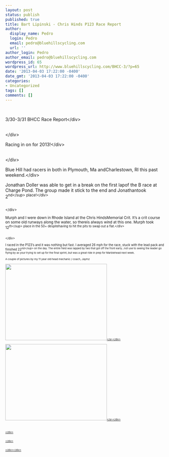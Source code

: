```yaml
---
layout: post
status: publish
published: true
title: Bart Lipinski - Chris Hinds P123 Race Report
author:
  display_name: Pedro
  login: Pedro
  email: pedro@bluehillscycling.com
  url: ''
author_login: Pedro
author_email: pedro@bluehillscycling.com
wordpress_id: 65
wordpress_url: http://www.bluehillscycling.com/BHCC-3/?p=65
date: '2013-04-03 17:22:00 -0400'
date_gmt: '2013-04-03 17:22:00 -0400'
categories:
- Uncategorized
tags: []
comments: []
---
```

<p><br>
<div>3&#47;30-3&#47;31 BHCC Race Report<&#47;div></p>
<div><br><&#47;div></p>
<div>Racing in on for 2013!<&#47;div></p>
<div><br><&#47;div></p>
<div>Blue Hill had racers in both in Plymouth, Ma andCharlestown, RI this past weekend.<&#47;div></p>
<div>Jonathan Doller was able to get in a break on the first lapof the B race at Charge Pond. The group made it stick to the end and Jonathantook 2<sup>nd<&#47;sup> place!<&#47;div></p>
<div><br><&#47;div></p>
<div>Murph and I were down in Rhode Island at the Chris HindsMemorial Crit. It&rsquo;s a crit course on some old runways along the water, so thereis always wind at this one. Murph took 12<sup>th<&#47;sup> place in the 50+ despitehaving to hit the pits to swap out a flat.<&#47;div></p>
<div><br><&#47;div></p>
<div>I raced in the P123&rsquo;s and it was nothing but fast. I averaged 26 mph for the race, stuck with the lead pack and finished 22<sup>nd<&#47;sup>&nbsp;on the day. The entire field was lapped by two that got off the front early&hellip;not use to seeing the leader go flying by as your trying to set up for the final sprint, but was a great ride in prep for Marblehead next week.<br><br>A couple of pictures by my 11 year old head mechanic &#47; coach, Jaymz<br><br>
<div><a href="http:&#47;&#47;1.bp.blogspot.com&#47;-O9rceYFPicI&#47;UVxlDsyuGaI&#47;AAAAAAAAAAU&#47;2SVmfyJNyi8&#47;s1600&#47;IMG_0373.jpg" imageanchor="1"><img border="0" src="http:&#47;&#47;1.bp.blogspot.com&#47;-O9rceYFPicI&#47;UVxlDsyuGaI&#47;AAAAAAAAAAU&#47;2SVmfyJNyi8&#47;s1600&#47;IMG_0373.jpg" height="240" width="320"><&#47;a><&#47;div><br />
<br>
<div><a href="http:&#47;&#47;3.bp.blogspot.com&#47;-eqOWS5TWihU&#47;UVxlJHSdNvI&#47;AAAAAAAAAAc&#47;9UNlKUu3Qh4&#47;s1600&#47;IMG_0375.jpg" imageanchor="1"><img border="0" src="http:&#47;&#47;3.bp.blogspot.com&#47;-eqOWS5TWihU&#47;UVxlJHSdNvI&#47;AAAAAAAAAAc&#47;9UNlKUu3Qh4&#47;s1600&#47;IMG_0375.jpg" height="240" width="320"><&#47;a><&#47;div><br />
<br><br><br />
<&#47;div></p>
<div><br><&#47;div></p>
<div>
<div><br><&#47;div><&#47;div></p>
